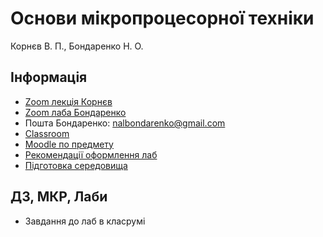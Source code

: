 # Основи мікропроцесорної техніки

Корнєв В. П., Бондаренко Н. О.

## Інформація

-   [Zoom лекція Корнєв](https://us02web.zoom.us/j/82877120983?pwd=WEM5Tnd3bGplMmF3MVdWMTZLTk5TUT09)
-   [Zoom лаба Бондаренко](https://us04web.zoom.us/j/5173173893?pwd=WU1DRVpCclFQWmN6Vm51b3U0akRxUT09)
-   Пошта Бондаренко: [nalbondarenko@gmail.com](mailto:nalbondarenko@gmail.com)
-   [Classroom](https://classroom.google.com/c/NjE5NjkxNjM1NzE1?cjc=sotfxy7)
-   [Moodle по предмету](https://do.ipo.kpi.ua/course/view.php?id=389#section-0)
-   [Рекомендації оформлення лаб](https://dk12rozklad.github.io/files/OMT/Lab_description.pdf)
-   [Підготовка середовища](https://dk12rozklad.github.io/files/OMT/Install.pdf)

## ДЗ, МКР, Лаби

-   Завдання до лаб в класрумі
